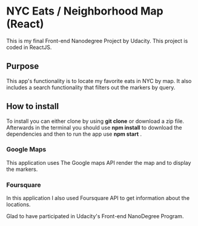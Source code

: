 # NYC Eats / Neighborhood Map (React)
 
This is my final Front-end Nanodegree Project by Udacity. This project is coded in ReactJS.

## Purpose ##

This app's functionality is to locate my favorite eats in NYC by map. It also includes a search functionality that filters out the markers by query. 

## How to install ##

To install you can either clone by using **git clone** or download a zip file. Afterwards in the terminal you should use **npm install** to download the dependencies and then to run the app use **npm start** .

### Google Maps

This application uses The Google maps API render the map and to display the markers.

### Foursquare

In this application I also used Foursquare API to get information about the locations.


Glad to have participated in Udacity's Front-end NanoDegree Program.


  
